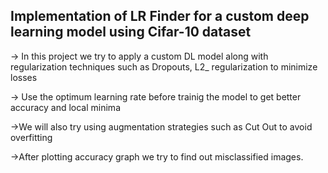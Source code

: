 ## Implementation of LR Finder for a custom deep learning model using Cifar-10 dataset

-> In this project we try to apply a custom DL model along with regularization techniques such as Dropouts, L2_ regularization to minimize losses

-> Use the optimum learning rate before trainig the model to get better accuracy and local minima

->We will also try using augmentation strategies such as Cut Out to avoid overfitting

->After plotting accuracy graph we try to find out misclassified images.
